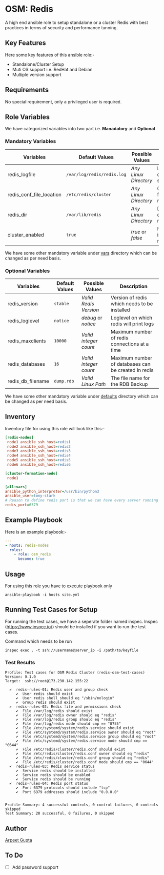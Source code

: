 # OSM: Redis

A high end ansible role to setup standalone or a cluster Redis with best practices in terms of security and performance tunning.

## Key Features

Here some key features of this ansible role:-

- Standalone/Cluster Setup
- Muti OS support i.e. RedHat and Debian
- Multiple version support

## Requirements

No special requirement, only a privileged user is required.

## Role Variables

We have categorized variables into two part i.e. **Manadatory** and **Optional**

### Mandatory Variables

|**Variables**| **Default Values**| **Possible Values** | **Description**|
|-------------|-------------------|---------------------|----------------|
| redis_logfile | `/var/log/redis/redis.log` | *Any Linux Directory* | Logfile path of the redis server |
| redis_conf_file_location | `/etc/redis/cluster` | *Any Linux Directory* | Configuration file path for redis server |
| redis_dir | `/var/lib/redis` | *Any Linux Directory* |  Data directory for redis server |
| cluster_enabled | `true` | *true* or *false* | Redis setup in cluster mode or not |

We have some other mandatory variable under [vars](./vars) directory which can be changed as per need basis.

### Optional Variables

|**Variables**| **Default Values**| **Possible Values** | **Description**|
|-------------|-------------------|---------------------|----------------|
| redis_version | `stable` | *Valid Redis Version* | Version of redis which needs to be installed |
| redis_loglevel | `notice` | *debug* or *notice* | Loglevel on which redis will print logs |
| redis_maxclients | `10000` | *Valid integer count* | Maximum number of redis connections at a time |
| redis_databases | `16` | *Valid integer count* | Maximum number of databases can be created in redis |
| redis_db_filename | `dump.rdb` | *Valid Linux Path* | The file name for the RDB Backup |

We have some other mandatory variable under [defaults](./defaults) directory which can be changed as per need basis.

## Inventory

Inventory file for using this role will look like this:-

```ini
[redis-nodes]
 node1 ansible_ssh_host=redis1
 node2 ansible_ssh_host=redis2
 node3 ansible_ssh_host=redis3
 node4 ansible_ssh_host=redis4
 node5 ansible_ssh_host=redis5
 node6 ansible_ssh_host=redis6

[cluster-formation-node]
 node1

[all:vars]
ansible_python_interpreter=/usr/bin/python3
ansible_user=tony-stark
# Reason to define redis port is that we can have every server running on different redis port
redis_port=6379
```

## Example Playbook

Here is an example playbook:-

```yml
---
- hosts: redis-nodes
  roles:
    - role: osm_redis
      become: true
```

## Usage

For using this role you have to execute playbook only

```shell
ansible-playbook -i hosts site.yml
```

## Running Test Cases for Setup

For running the test cases, we have a seperate folder named inspec. Inspec (https://www.inspec.io/) should be installed if you want to run the test cases.

Command which needs to be run

```shell
inspec exec . -t ssh://username@server_ip -i /path/to/keyfile
```

### Test Results

```
Profile: Test cases for OSM Redis Cluster (redis-osm-test-cases)
Version: 0.1.0
Target:  ssh://root@173.230.142.155:22

  ✔  redis-rules-01: Redis user and group check
     ✔  User redis should exist
     ✔  User redis shell should eq "/sbin/nologin"
     ✔  Group redis should exist
  ✔  redis-rules-02: Redis file and permissions check
     ✔  File /var/log/redis should exist
     ✔  File /var/log/redis owner should eq "redis"
     ✔  File /var/log/redis group should eq "redis"
     ✔  File /var/log/redis mode should cmp == "0755"
     ✔  File /etc/systemd/system/redis.service should exist
     ✔  File /etc/systemd/system/redis.service owner should eq "root"
     ✔  File /etc/systemd/system/redis.service group should eq "root"
     ✔  File /etc/systemd/system/redis.service mode should cmp == "0644"
     ✔  File /etc/redis/cluster/redis.conf should exist
     ✔  File /etc/redis/cluster/redis.conf owner should eq "redis"
     ✔  File /etc/redis/cluster/redis.conf group should eq "redis"
     ✔  File /etc/redis/cluster/redis.conf mode should cmp == "0644"
  ✔  redis-rules-03: Redis service status
     ✔  Service redis should be installed
     ✔  Service redis should be enabled
     ✔  Service redis should be running
  ✔  redis-rules-04: Redis port status
     ✔  Port 6379 protocols should include "tcp"
     ✔  Port 6379 addresses should include "0.0.0.0"


Profile Summary: 4 successful controls, 0 control failures, 0 controls skipped
Test Summary: 20 successful, 0 failures, 0 skipped
```

## Author

[Arpeet Gupta](mailto:abhishek.dubey@opstree.com)

## To Do

- [ ] Add password support
